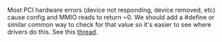  Most PCI hardware errors (device not responding, device removed, etc)
 cause config and MMIO reads to return ~0.  We should add a #define or
 similar common way to check for that value so it's easier to see where
 drivers do this.  See this
 [thread](https://lore.kernel.org/linux-pci/20190822200551.129039-1-helgaas@kernel.org/).
    
